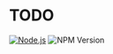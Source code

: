 # TODO

[![Node.js](https://github.com/locusts-r-us/locusts/actions/workflows/node.yml/badge.svg)](https://github.com/locusts-r-us/locusts/actions/workflows/node.yml)
![NPM Version](https://img.shields.io/npm/v/locusts?logo=npm&label=NPM%20Package)
